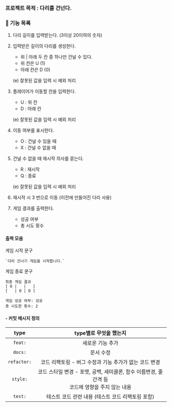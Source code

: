 
### 프로젝트 목적 : 다리를 건넌다.

### 🚀 기능 목록

1. 다리 길이를 입력받는다. (3이상 20이하의 숫자)
2. 입력받은 길이의 다리를 생성한다.
    - 위 | 아래 두 칸 중 하나만 건널 수 있다.
    - 위 칸은 U (1)
    - 아래 칸은 D (0)
    
    (e) 잘못된 값을 입력 시 예외 처리
3. 플레이어가 이동할 칸을 입력한다. 
    - U : 위 칸
    - D : 아래 칸
    
    (e) 잘못된 값을 입력 시 예외 처리
4. 이동 여부를 표시한다.
    - O : 건널 수 있을 때
    - X : 건널 수 없을 때
5. 건널 수 없을 때 재시작 의사를 묻는다.
    - R : 재시작
    - Q : 종료

    (e) 잘못된 값을 입력 시 예외 처리
6. 재시작 시 3 번으로 이동 (이전에 만들어진 다리 사용)
5. 게임 결과를 출력한다.
    - 성공 여부 
    - 총 시도 횟수

#### 출력 모음
게임 시작 문구
```
`다리 건너기 게임을 시작합니다.`
```

게임 종료 문구
```
최종 게임 결과
[ O |   |   ]
[   | O | O ]

게임 성공 여부: 성공
총 시도한 횟수: 2
```

#### - 커밋 메시지 정의

|type|type별로 무엇을 했는지|
|:---:|:---:|
|`feat:`| 새로운 기능 추가 |
|`docs:`| 문서 수정 |
|`refactor:`| 코드 리팩토링 - 버그 수정과 기능 추가가 없는 코드 변경 |
|`style:`| 코드 스타일 변경 - 포맷, 공백, 세미클론, 함수 이름변경, 줄간격 등 <br>코드에 영향을 주지 않는 내용|
|`test:`| 테스트 코드 관련 내용 (테스트 코드 리팩토링 포함)|
